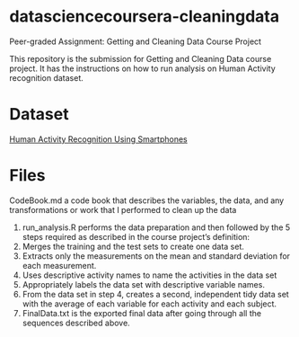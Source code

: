# datasciencecoursera-cleaningdata

Peer-graded Assignment: Getting and Cleaning Data Course Project

This repository is the submission for Getting and Cleaning Data course project. It has the instructions on how to run analysis on Human Activity recognition dataset.

# Dataset
[Human Activity Recognition Using Smartphones
](http://archive.ics.uci.edu/ml/datasets/Human+Activity+Recognition+Using+Smartphones)
# Files
CodeBook.md a code book that describes the variables, the data, and any transformations or work that I performed to clean up the data

1. run_analysis.R performs the data preparation and then followed by the 5 steps required as described in the course project’s definition:
2. Merges the training and the test sets to create one data set.
3. Extracts only the measurements on the mean and standard deviation for each measurement.
4. Uses descriptive activity names to name the activities in the data set
5. Appropriately labels the data set with descriptive variable names.
6. From the data set in step 4, creates a second, independent tidy data set with the average of each variable for each activity and each subject.
7. FinalData.txt is the exported final data after going through all the sequences described above.
